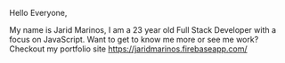 Hello Everyone, 

My name is Jarid Marinos, I am a 23 year old Full Stack Developer with a focus on JavaScript. Want to get to know me more or see me work? Checkout my portfolio site https://jaridmarinos.firebaseapp.com/
